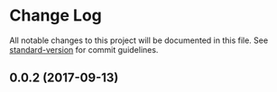 # Change Log

All notable changes to this project will be documented in this file. See [standard-version](https://github.com/conventional-changelog/standard-version) for commit guidelines.

<a name="0.0.2"></a>
## 0.0.2 (2017-09-13)
